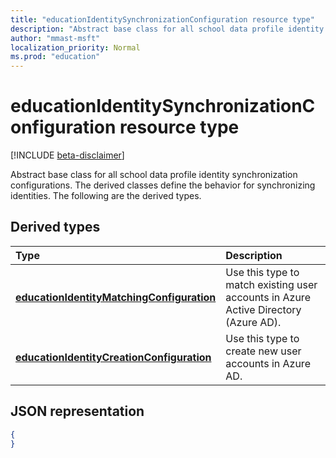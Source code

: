 ```yaml
---
title: "educationIdentitySynchronizationConfiguration resource type"
description: "Abstract base class for all school data profile identity synchronization configurations. The derived classes define the behavior for synchronizing identities. The following are the derived types."
author: "mmast-msft"
localization_priority: Normal
ms.prod: "education"
---
```


# educationIdentitySynchronizationConfiguration resource type

[!INCLUDE [beta-disclaimer](../../includes/beta-disclaimer.md)]

Abstract base class for all school data profile identity synchronization configurations. The derived classes define the behavior for synchronizing identities. The following are the derived types.

## Derived types
| Type | Description |
|:-|:-|
| [**educationIdentityMatchingConfiguration**](educationidentitymatchingconfiguration.md) | Use this type to match existing user accounts in Azure Active Directory (Azure AD). |
| [**educationIdentityCreationConfiguration**](educationidentitycreationconfiguration.md) | Use this type to create new user accounts in Azure AD. |

## JSON representation
<!-- {
  "blockType": "resource",
   "isAbstract":true,
  "optionalProperties": [

  ],
  "@odata.type": "microsoft.graph.educationIdentitySynchronizationConfiguration"
}-->

```json
{
}
```

